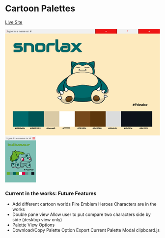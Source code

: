 # Cartoon Palettes

[Live Site](https://iamsammak.github.io/cartoonpalettes/)

![desktop-view](./docs/images/desktop.png)
<img src="./docs/images/iPhone6_view.png" width="100px" height="150px"/>


### Current in the works: Future Features
  - Add different cartoon worlds
    Fire Emblem Heroes Characters are in the works
  - Double pane view
    Allow user to put compare two characters side by side (desktop view only)
  - Palette View Options
  - Download/Copy Palette Option
      Export Current Palette Modal
      clipboard.js
